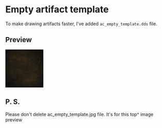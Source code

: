 # Empty artifact template

To make drawing artifacts faster, I've added ```ac_empty_template.dds``` file.


## Preview

![](./ac_empty_template.jpg)

## P. S.

Please don't delete ac_empty_template.jpg file. It's for this top^ image preview